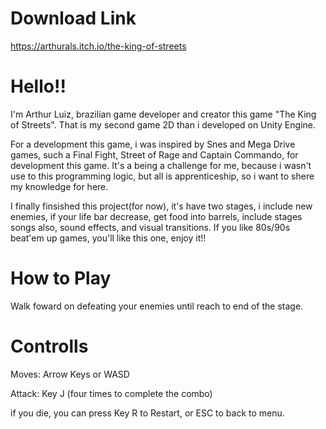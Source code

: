 # Download Link
https://arthurals.itch.io/the-king-of-streets

# Hello!!
I'm Arthur Luiz, brazilian game developer and creator this game "The King of Streets". That is my second game 2D than i developed on Unity Engine.

For a development this game, i was inspired by Snes and Mega Drive games, such a Final Fight, Street of Rage and Captain Commando, for development this game.
It's a being a challenge for me, because i wasn't use to this programming logic, but all is apprenticeship, so i want to shere my knowledge for here.

I finally finsished this project(for now), it's have two stages, i include new enemies, if your life bar decrease, get food into barrels, include stages songs also, sound effects, and visual transitions. If you like 80s/90s beat'em up games, you'll like this one, enjoy it!! 

# How to Play
Walk foward on defeating your enemies until reach to end of the stage.

# Controlls
Moves: Arrow Keys or WASD

Attack: Key J (four times to complete the combo) 

if you die, you can press Key R to Restart, or ESC to back to menu.
